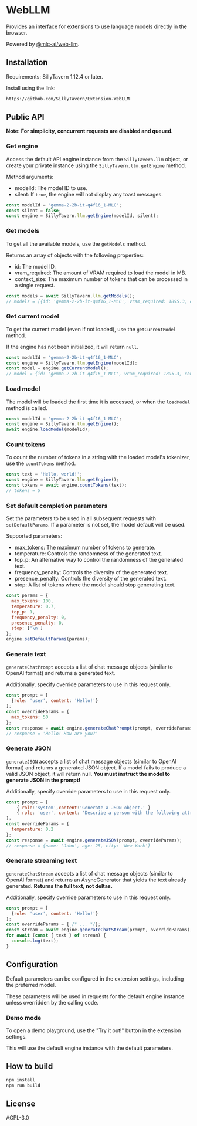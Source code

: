 # WebLLM

Provides an interface for extensions to use language models directly in the browser.

Powered by [@mlc-ai/web-llm](https://github.com/mlc-ai/web-llm).

## Installation

Requirements: SillyTavern 1.12.4 or later.

Install using the link:

```txt
https://github.com/SillyTavern/Extension-WebLLM
```

## Public API

**Note: For simplicity, concurrent requests are disabled and queued.**

### Get engine

Access the default API engine instance from the `SillyTavern.llm` object, or create your private instance using the `SillyTavern.llm.getEngine` method.

Method arguments:

* modelId: The model ID to use.
* silent: If `true`, the engine will not display any toast messages.

```js
const modelId = 'gemma-2-2b-it-q4f16_1-MLC';
const silent = false;
const engine = SillyTavern.llm.getEngine(modelId, silent);
```

### Get models

To get all the available models, use the `getModels` method.

Returns an array of objects with the following properties:

* id: The model ID.
* vram_required: The amount of VRAM required to load the model in MB.
* context_size: The maximum number of tokens that can be processed in a single request.

```js
const models = await SillyTavern.llm.getModels();
// models = [{id: 'gemma-2-2b-it-q4f16_1-MLC', vram_required: 1895.3, context_size: 4096}, ...]
```

### Get current model

To get the current model (even if not loaded), use the `getCurrentModel` method.

If the engine has not been initialized, it will return `null`.

```js
const modelId = 'gemma-2-2b-it-q4f16_1-MLC';
const engine = SillyTavern.llm.getEngine(modelId);
const model = engine.getCurrentModel();
// model = {id: 'gemma-2-2b-it-q4f16_1-MLC', vram_required: 1895.3, context_size: 4096}
```

### Load model

The model will be loaded the first time it is accessed, or when the `loadModel` method is called.

```js
const modelId = 'gemma-2-2b-it-q4f16_1-MLC';
const engine = SillyTavern.llm.getEngine();
await engine.loadModel(modelId);
```

### Count tokens

To count the number of tokens in a string with the loaded model's tokenizer, use the `countTokens` method.

```js
const text = 'Hello, world!';
const engine = SillyTavern.llm.getEngine();
const tokens = await engine.countTokens(text);
// tokens = 5
```

### Set default completion parameters

Set the parameters to be used in all subsequent requests with `setDefaultParams`. If a parameter is not set, the model default will be used.

Supported parameters:

* max_tokens: The maximum number of tokens to generate.
* temperature: Controls the randomness of the generated text.
* top_p: An alternative way to control the randomness of the generated text.
* frequency_penalty: Controls the diversity of the generated text.
* presence_penalty: Controls the diversity of the generated text.
* stop: A list of tokens where the model should stop generating text.

```js
const params = {
  max_tokens: 100,
  temperature: 0.7,
  top_p: 1,
  frequency_penalty: 0,
  presence_penalty: 0,
  stop: ['\n']
};
engine.setDefaultParams(params);
```

### Generate text

`generateChatPrompt` accepts a list of chat message objects (similar to OpenAI format) and returns a generated text.

Additionally, specify override parameters to use in this request only.

```js
const prompt = [
  {role: 'user', content: 'Hello!'}
];
const overrideParams = {
  max_tokens: 50
};
const response = await engine.generateChatPrompt(prompt, overrideParams);
// response = 'Hello! How are you?'
```

### Generate JSON

`generateJSON` accepts a list of chat message objects (similar to OpenAI format) and returns a generated JSON object. If a model fails to produce a valid JSON object, it will return null. **You must instruct the model to generate JSON in the prompt!**

Additionally, specify override parameters to use in this request only.

```js
const prompt = [
    { role:'system',content:'Generate a JSON object.' }
    { role: 'user', content: 'Describe a person with the following attributes: name, age, city.' }
];
const overrideParams = {
  temperature: 0.2
};
const response = await engine.generateJSON(prompt, overrideParams);
// response = {name: 'John', age: 25, city: 'New York'}
```

### Generate streaming text

`generateChatStream` accepts a list of chat message objects (similar to OpenAI format) and returns an AsyncGenerator that yields the text already generated. **Returns the full text, not deltas.**

Additionally, specify override parameters to use in this request only.

```js
const prompt = [
  {role: 'user', content: 'Hello!'}
];
const overrideParams = { /* ... */};
const stream = await engine.generateChatStream(prompt, overrideParams);
for await (const { text } of stream) {
  console.log(text);
}
```

## Configuration

Default parameters can be configured in the extension settings, including the preferred model.

These parameters will be used in requests for the default engine instance unless overridden by the calling code.

### Demo mode

To open a demo playground, use the "Try it out!" button in the extension settings.

This will use the default engine instance with the default parameters.

## How to build

```sh
npm install
npm run build
```

## License

AGPL-3.0
